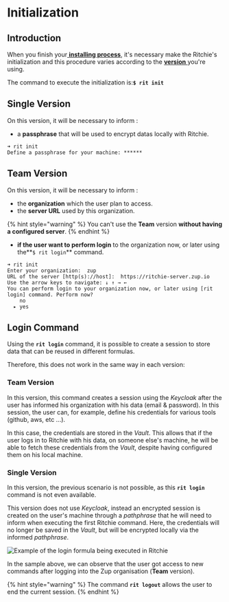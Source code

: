 # Initialization

## **Introduction** 

When you finish your[ **installing process**](https://docs.ritchiecli.io/getting-started/installation), it's necessary make the Ritchie's initialization and this procedure varies according to the [**version** ](https://docs.ritchiecli.io/getting-started/choosing-a-version)you're using. 

The command to execute the initialization is:**`$ rit init`**

## Single Version

On this version, it will be necessary to inform :

* a **passphrase** that will be used to encrypt datas locally with Ritchie.

```text
➜ rit init
Define a passphrase for your machine: ******
```

## Team Version

On this version, it will be necessary to inform  :

* the **organization** which the user plan to access.
* the **server URL** used by this organization.

{% hint style="warning" %}
You can't use the **Team** version **without having a configured server**.
{% endhint %}

* **if the user want to perform login** to the organization now, or later using the**`$ rit login`** command.

```text
➜ rit init
Enter your organization:  zup
URL of the server [http(s)://host]:  https://ritchie-server.zup.io
Use the arrow keys to navigate: ↓ ↑ → ←
You can perform login to your organization now, or later using [rit login] command. Perform now?
    no
  ▸ yes
```

## Login Command

Using the **`rit login`** command, it is possible to create a session to store data that can be reused in different formulas. 

Therefore, this does not work in the same way in each version:

###  Team Version

In this version, this command creates a session using the _Keycloak_ after the user has informed his organization with his data \(email & password\). In this session, the user can, for example, define his credentials for various tools \(github, aws, etc ...\). 

In this case, the credentials are stored in the _Vault_. This allows that if the user logs in to Ritchie with his data, on someone else's machine, he will be able to fetch these credentials from the _Vault_, despite having configured them on his local machine.

### Single Version

In this version, the previous scenario is not possible, as this **`rit login`** command is not even available. 

This version does not use _Keycloak_, instead an encrypted session is created on the user's machine through a _pathphrase_ that he will need to inform when executing the first Ritchie command. Here, the credentials will no longer be saved in the _Vault_, but will be encrypted locally via the informed _pathphrase_.

![Example of the login formula being executed in Ritchie](https://lh5.googleusercontent.com/Nnh0Otg0Re0ogLbSa3qCkJ44LFzl4cRhima-3szJ4SarmQ24OFwH6ii-Y35qcbhBtbL9j6KILGOIz5jKEfT0o2KjFZbjjnbMOjELYO25tMPIPrtdlxDVPIGneGTNbThYIEtvNdH6)

In the sample above, we can observe that the user got access to new commands after logging into the Zup organisation \(**Team** version\).

{% hint style="warning" %}
The command **`rit logout`** allows the user to end the current session.
{% endhint %}

